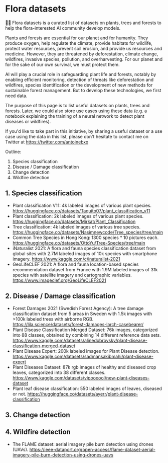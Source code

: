 # Flora datasets
🌱🌳 Flora datasets is a curated list of datasets on plants, trees and forests to help the flora-interested AI community develop models.

Plants and forests are essential for our planet and for humanity. They produce oxygen, help regulate the climate, provide habitats for wildlife, protect water resources, prevent soil erosion, and provide us resources and medicine.
However, they are threatened by deforestation, climate change, wildfires, invasive species, pollution, and overharvesting. For our planet and for the sake of our own survival, we must protect them.

AI will play a crucial role in safeguarding plant life and forests, notably by enabling efficient monitoring, detection of threats like deforestation and wildfires, species identification or the development of new methods for sustainable forest management. But to develop these technologies, we first need data.

The purpose of this page is to list useful datasets on plants, trees and forests. Later, we could also store use cases using these data (e.g. a notebook explaining the training of a neural network to detect plant diseases or wildfires).

If you'd like to take part in this initiative, by sharing a useful dataset or a use case using the data in this list, please don't hesitate to contact me on Twitter at https://twitter.com/antoinebxx

Outline:
1. Species classification
2. Disease / Damage classification
3. Change detection
4. Wildfire detection

## 1. Species classification
- Plant classification V11: 4k labeled images of various plant species. https://huggingface.co/datasets/Taquito07/plant_classification_v11 
- Plant classification: 2k labeled images of various plant species. https://huggingface.co/datasets/Mirkat/Plant_Classification
- Tree classification: 4k labeled images of various tree species. https://huggingface.co/datasets/Nasimnewcode/Tree_species/tree/main
- Common Tree Species in Hong Kong: 1300 species * 10 pictures each. https://huggingface.co/datasets/OttoYu/Tree-Species/tree/main
- iNaturalist 2021: A flora and fauna species classification dataset from global sites with 2.7M labeled images of 10k species with smartphone imagery. https://www.kaggle.com/c/inaturalist-2021
- GeoLifeCLEF 2021: A flora and fauna location-based species recommendation dataset from France with 1.9M labeled images of 31k species with satellite imagery and cartographic variables. https://www.imageclef.org/GeoLifeCLEF2021

## 2. Disease / Damage classification
- Forest Damages 2021 (Swedish Forest Agency): A tree damage classification dataset from 5 areas in Sweden with 1.5k images with >100k labeled trees with airborne RGB. https://lila.science/datasets/forest-damages-larch-casebearer/
- Plant Disease Classification Merged Dataset: 76k images, categorized into 88 classes, obtained by combining 14 different reference data sets. https://www.kaggle.com/datasets/alinedobrovsky/plant-disease-classification-merged-dataset
- Plant Disease Expert: 200k labeled images for Plant Disease detection. https://www.kaggle.com/datasets/sadmansakibmahi/plant-disease-expert
- Plant Diseases Dataset: 87k rgb images of healthy and diseased crop leaves, categorized into 38 different classes. https://www.kaggle.com/datasets/vipoooool/new-plant-diseases-dataset
- Plant leaf disease classification: 550 labeled images of leaves, diseased or not. https://huggingface.co/datasets/ayerr/plant-disease-classification

## 3. Change detection

## 4. Wildfire detection
- The FLAME dataset: aerial imagery pile burn detection using drones (UAVs). https://ieee-dataport.org/open-access/flame-dataset-aerial-imagery-pile-burn-detection-using-drones-uavs
